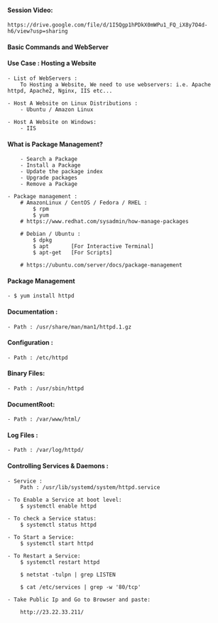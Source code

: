 #### Session Video:
    https://drive.google.com/file/d/1I5Qgp1hPDkX0mWPu1_FQ_iX8y7O4d-h6/view?usp=sharing    

#### Basic Commands and WebServer


#### Use Case : Hosting a Website

    - List of WebServers :
        To Hosting a Website, We need to use webservers: i.e. Apache httpd, Apache2, Nginx, IIS etc...
            
    - Host A Website on Linux Distributions :
        - Ubuntu / Amazon Linux 

    - Host A Website on Windows:
        - IIS  

#### What is Package Management?
        - Search a Package 
        - Install a Package
        - Update the package index
        - Upgrade packages
        - Remove a Package
        
    - Package management :
        # AmazonLinux / CentOS / Fedora / RHEL : 
            $ rpm 
            $ yum 
        # https://www.redhat.com/sysadmin/how-manage-packages

        # Debian / Ubuntu :
            $ dpkg
            $ apt       [For Interactive Terminal]
            $ apt-get   [For Scripts]

        # https://ubuntu.com/server/docs/package-management


#### Package Management
    - $ yum install httpd

#### Documentation :
    - Path : /usr/share/man/man1/httpd.1.gz

#### Configuration :
    - Path : /etc/httpd

#### Binary Files:
    - Path : /usr/sbin/httpd

#### DocumentRoot:
    - Path : /var/www/html/

#### Log Files :
    - Path : /var/log/httpd/

#### Controlling Services & Daemons : 
    
    - Service :
        Path : /usr/lib/systemd/system/httpd.service

    - To Enable a Service at boot level:
        $ systemctl enable httpd
    
    - To check a Service status:
        $ systemctl status httpd

    - To Start a Service:
        $ systemctl start httpd

    - To Restart a Service:
        $ systemctl restart httpd    

        $ netstat -tulpn | grep LISTEN

        $ cat /etc/services | grep -w '80/tcp'

    - Take Public Ip and Go to Browser and paste:

        http://23.22.33.211/
    